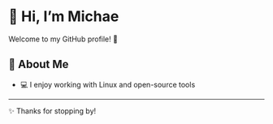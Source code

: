 # 👋 Hi, I’m Michae
Welcome to my GitHub profile! 🚀
## 🌟 About Me
- 💻 I enjoy working with Linux and open-source tools
---
✨ Thanks for stopping by!
<!--
**4captainfantastic/4captainfantastic** is a ✨ _special_ ✨ repository because its `README.md` (this file) appears on your GitHub profile.

Here are some ideas to get you started:

- 🔭 I’m currently working on ...
- 🌱 I’m currently learning ...
- 👯 I’m looking to collaborate on ...
- 🤔 I’m looking for help with ...
- 💬 Ask me about ...
- 📫 How to reach me: ...
- 😄 Pronouns: ...
- ⚡ Fun fact: ...
-->
